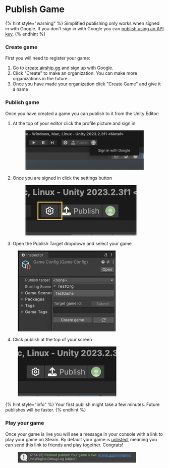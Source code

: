 # Publish Game



{% hint style="warning" %}
Simplified publishing only works when signed in with Google. If you don't sign in with Google you can [publish using an API key](https://app.gitbook.com/o/Ob5dDteJHkKChzdNkVaS/s/IbaXflSJA8L9N9yOx089/~/changes/322/other/publishing-with-key).
{% endhint %}

### Create game

First you will need to register your game:

1. Go to [create.airship.gg](https://create.airship.gg/) and sign up with Google.
2. Click "Create" to make an organization. You can make more organizations in the future.
3. Once you have made your organization click "Create Game" and give it a name

### Publish game

Once you have created a game you can publish to it from the Unity Editor:

1.  At the top of your editor click the profile picture and sign in\
    &#x20;

    <figure><img src="../.gitbook/assets/Screenshot 2024-09-13 at 5.21.11 PM.png" alt="" width="375"><figcaption></figcaption></figure>
2.  Once you are signed in click the settings button\
    &#x20;

    <figure><img src="../.gitbook/assets/Screenshot 2024-09-13 at 5.26.58 PM.png" alt=""><figcaption></figcaption></figure>
3. Open the Publish Target dropdown and select your game

<figure><img src="../.gitbook/assets/Screenshot 2024-09-13 at 5.31.52 PM.png" alt="" width="310"><figcaption></figcaption></figure>

4. Click publish at the top of your screen

<figure><img src="../.gitbook/assets/Screenshot 2024-09-13 at 5.49.13 PM.png" alt=""><figcaption></figcaption></figure>

{% hint style="info" %}
Your first publish might take a few minutes. Future publishes will be faster.
{% endhint %}

### Play your game

Once your game is live you will see a message in your console with a link to play your game on Steam. By default your game is [unlisted](game-visibility.md), meaning you can send this link to friends and play together. Congrats!

<figure><img src="../.gitbook/assets/Screenshot 2024-09-13 at 5.56.16 PM.png" alt="" width="375"><figcaption></figcaption></figure>
